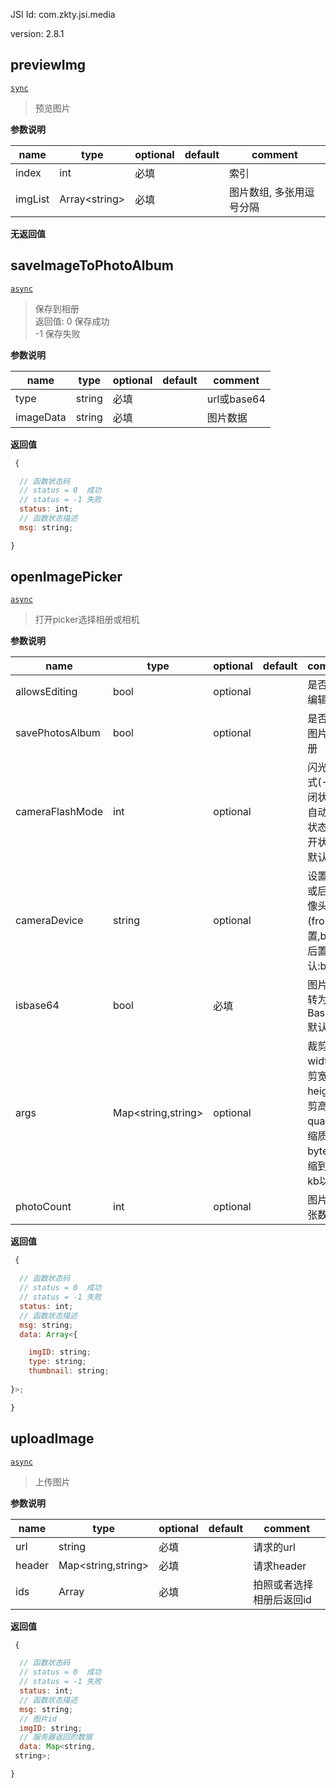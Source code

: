

JSI Id: com.zkty.jsi.media

version: 2.8.1



## previewImg
[`sync`](/docs/modules/模块-规范?id=jsi-调用)
> 预览图片

**参数说明**

| name                        | type      | optional | default   | comment  |
| --------------------------- | --------- | -------- | --------- |--------- |
| index | int | 必填 |  | 索引 |
| imgList | Array\<string\> | 必填 |  | 图片数组, 多张用逗号分隔 |
**无返回值**



## saveImageToPhotoAlbum
[`async`](/docs/modules/模块-规范?id=jsi-调用)
> 保存到相册<br>返回值: 0 保存成功<br>-1 保存失败

**参数说明**

| name                        | type      | optional | default   | comment  |
| --------------------------- | --------- | -------- | --------- |--------- |
| type | string | 必填 |  | url或base64 |
| imageData | string | 必填 |  | 图片数据 |
**返回值**
``` js
 {

  // 函数状态码
  // status = 0  成功
  // status = -1 失败
  status: int;
  // 函数状态描述
  msg: string;

}
``` 



## openImagePicker
[`async`](/docs/modules/模块-规范?id=jsi-调用)
> 打开picker选择相册或相机

**参数说明**

| name                        | type      | optional | default   | comment  |
| --------------------------- | --------- | -------- | --------- |--------- |
| allowsEditing | bool | optional |  | 是否允许编辑 |
| savePhotosAlbum | bool | optional |  | 是否保存图片到相册 |
| cameraFlashMode | int | optional |  | 闪光灯模式(-1:关闭状态,0:自动开关状态,1:打开状态),默认:-1 |
| cameraDevice | string | optional |  | 设置前置或后置摄像头(front:前置,back:后置),默认:back |
| isbase64 | bool | 必填 |  | 图片是否转为Base64,默认:true |
| args | Map\<string,string\> | optional |  | 裁剪参数 width:裁剪宽度; height:裁剪高度; quality:压缩质量; bytes:压缩到多少kb以内; |
| photoCount | int | optional |  | 图片选择张数 |
**返回值**
``` js
 {

  // 函数状态码
  // status = 0  成功
  // status = -1 失败
  status: int;
  // 函数状态描述
  msg: string;
  data: Array<{

    imgID: string;
    type: string;
    thumbnail: string;
  
}>;

}
``` 



## uploadImage
[`async`](/docs/modules/模块-规范?id=jsi-调用)
> 上传图片

**参数说明**

| name                        | type      | optional | default   | comment  |
| --------------------------- | --------- | -------- | --------- |--------- |
| url | string | 必填 |  | 请求的url |
| header | Map\<string,string\> | 必填 |  | 请求header |
| ids | Array | 必填 |  | 拍照或者选择相册后返回id |
**返回值**
``` js
 {

  // 函数状态码
  // status = 0  成功
  // status = -1 失败
  status: int;
  // 函数状态描述
  msg: string;
  // 图片id
  imgID: string;
  // 服务器返回的数据
  data: Map<string,
 string>;

}
``` 


    
